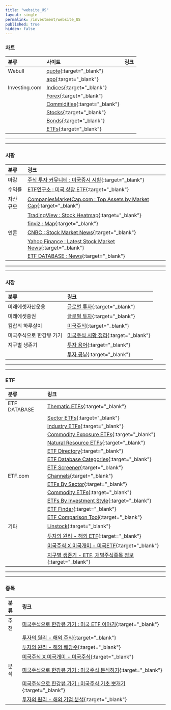 ```yaml
---
title: "website_US"
layout: single
permalink: /investment/website_US
published: true
hidden: false
---
```


### 차트

| 분류 | 사이트 | 링크 |
| :- | :- | :- |
| Webull       | [quote](https://www.webull.com/quote){:target="\_blank"} |
|              | [app](https://app.webull.com/stocks){:target="\_blank"} |
| Investing.com | [Indices](https://m.investing.com/indices/){:target="\_blank"} |
|               | [Forex](https://m.investing.com/currencies/){:target="\_blank"} |
|               | [Commidities](https://m.investing.com/commodities/){:target="\_blank"} |
|               | [Stocks](https://m.investing.com/equities/){:target="\_blank"} |
|               | [Bonds](https://m.investing.com/rates-bonds/){:target="\_blank"} |
|               | [ETFs](https://m.investing.com/etfs/){:target="\_blank"} |

***
***

### 시황

| 분류 | 링크 |
| :- | :- |
| 마감 | [주식 투자 커뮤니티 : 미국증시 시황](https://usstockinfo.tistory.com/m/category/%EB%AF%B8%EA%B5%AD%EC%A6%9D%EC%8B%9C%20%EC%8B%9C%ED%99%A9){:target="\_blank"} |
| 수익률 | [ETF연구소 : 미국 상장 ETF](https://m.blog.naver.com/just_do_etf?categoryNo=16){:target="\_blank"} |
| 자산 규모 | [CompaniesMarketCap.com : Top Assets by Market Cap](https://companiesmarketcap.com/assets-by-market-cap/){:target="\_blank"} |
|           | [TradingView : Stock Heatmap](https://www.tradingview.com/heatmap/stock/){:target="\_blank"} |
|           | [finviz : Map](https://finviz.com/map.ashx){:target="\_blank"} |
| 언론 | [CNBC : Stock Market News](https://www.cnbc.com/stocks/){:target="\_blank"} |
|      | [Yahoo Finance : Latest Stock Market News](https://finance.yahoo.com/topic/stock-market-news){:target="\_blank"} |
|      | [ETF DATABASE : News](https://etfdb.com/news/){:target="\_blank"} |

***
***

### 시장

| 분류 | 링크 |
| :- | :- |
| 미래에셋자산운용 | [글로벌 투자](https://m.blog.naver.com/m_invest?categoryNo=47){:target="\_blank"} |
| 미래에셋증권 | [글로벌 투자](https://m.post.naver.com/my/series/detail.naver?seriesNo=230018&memberNo=5010025){:target="\_blank"} |
| 킴찹의 하루살이 | [미국주식](https://m.blog.naver.com/ssibar1188?categoryNo=38){:target="\_blank"} |
| 미국주식으로 한강뷰 가기 | [미국주식 시황 정리](https://m.blog.naver.com/tete2002?categoryNo=32){:target="\_blank"} |
| 지구별 생존기 | [투자 용어](https://lljjww.tistory.com/category/%ED%88%AC%EC%9E%90%20%EC%9D%B4%EC%95%BC%EA%B8%B0/%ED%88%AC%EC%9E%90%20%EC%9A%A9%EC%96%B4){:target="\_blank"} |
|              | [투자 공부](https://lljjww.tistory.com/category/%ED%88%AC%EC%9E%90%20%EC%9D%B4%EC%95%BC%EA%B8%B0/%ED%88%AC%EC%9E%90%20%EA%B3%B5%EB%B6%80){:target="\_blank"} |

***
***

### ETF

| 분류 | 링크 |
| :- | :- |
| ETF DATABASE | [Thematic ETFs](https://etfdb.com/themes/){:target="\_blank"} |
|              | [Sector ETFs](https://etfdb.com/etfs/sector/){:target="\_blank"} |
|              | [Industry ETFs](https://etfdb.com/etfs/industry/){:target="\_blank"} |
|              | [Commodity Exposure ETFs](https://etfdb.com/etfs/commodity-exposure/){:target="\_blank"} |
|              | [Natural Resource ETFs](https://etfdb.com/etfs/natural-resources/){:target="\_blank"} |
|              | [ETF Directory](https://etfdb.com/etfs/){:target="\_blank"} |
|              | [ETF Database Categories](https://etfdb.com/etfdb-categories/){:target="\_blank"} |
|              | [ETF Screener](https://etfdb.com/screener/){:target="\_blank"} |
| ETF.com | [Channels](https://www.etf.com/channels/){:target="\_blank"} |
|         | [ETFs By Sector](https://www.etf.com/channels/#Sector){:target="\_blank"} |
|         | [Commodity ETFs](https://www.etf.com/channels/#Commodity){:target="\_blank"} |
|         | [ETFs By Investment Style](https://www.etf.com/channels/#Style){:target="\_blank"} |
|         | [ETF Finder](https://www.etf.com/etfanalytics/etf-finder){:target="\_blank"} |
|         | [ETF Comparison Tool](https://www.etf.com/etfanalytics/etf-comparison-tool){:target="\_blank"} |
| 기타 | [Linstock](https://linstock.us/){:target="\_blank"} |
|      | [투자의 원리 - 해외 ETF](https://whtjsrb211.tistory.com/m/category/%ED%95%B4%EC%99%B8%20%ED%88%AC%EC%9E%90/ETF){:target="\_blank"} |
|      | [미국주식 X 미국개미 - 미국ETF](https://usant.tistory.com/category/%EB%AF%B8%EA%B5%ADETF){:target="\_blank"} |
|      | [지구별 생존기 - ETF, 개별주식종목 정보](https://lljjww.tistory.com/category/%ED%88%AC%EC%9E%90%20%EC%9D%B4%EC%95%BC%EA%B8%B0/ETF%2C%20%EA%B0%9C%EB%B3%84%EC%A3%BC%EC%8B%9D%EC%A2%85%EB%AA%A9%20%EC%A0%95%EB%B3%B4){:target="\_blank"} |

***
***

### 종목

| 분류 | 링크 |
| :- | :- |
| 추천 | [미국주식으로 한강뷰 가기 : 미국 ETF 이야기](https://m.blog.naver.com/tete2002?categoryNo=27){:target="\_blank"} |
|     | [투자의 원리 - 해외 주식](https://whtjsrb211.tistory.com/m/category/%ED%95%B4%EC%99%B8%20%ED%88%AC%EC%9E%90/%EC%A3%BC%EC%8B%9D){:target="\_blank"} |
|     | [투자의 원리 - 해외 배당주](https://whtjsrb211.tistory.com/m/category/%ED%95%B4%EC%99%B8%20%ED%88%AC%EC%9E%90/%EB%B0%B0%EB%8B%B9%EC%A3%BC){:target="\_blank"} |
|     | [미국주식 X 미국개미 - 미국주식](https://usant.tistory.com/category/%EB%AF%B8%EA%B5%AD%EC%A3%BC%EC%8B%9D){:target="\_blank"} |
| 분석 | [미국주식으로 한강뷰 가기 : 미국주식 분석하기](https://m.blog.naver.com/tete2002?categoryNo=30){:target="\_blank"} |
|      | [미국주식으로 한강뷰 가기 : 미국주식 기초 뽀개기](https://m.blog.naver.com/tete2002?categoryNo=22){:target="\_blank"} |
|      | [투자의 원리 - 해외 기업 분석](https://whtjsrb211.tistory.com/m/category/%ED%95%B4%EC%99%B8%20%ED%88%AC%EC%9E%90/%EA%B8%B0%EC%97%85%20%EB%B6%84%EC%84%9D){:target="\_blank"} |
